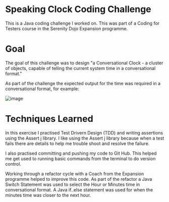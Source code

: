 # Speaking Clock Coding Challenge

This is a Java coding challenge I worked on. This was part of a Coding for Testers course in the Serenity Dojo Expansion programme. 

# Goal

The goal of this challenge was to design "a Conversational Clock - a cluster of objects, capable of telling the current system time in a conversational format."

As part of the challenge the expected output for the time was required in a conversational format, for example: 

![image](https://github.com/Kiwi156/SpeakingClockCodingChallenge/assets/73317499/d59105d2-018a-46dd-914b-c92851e4d981)


# Techniques Learned 

In this exercise I practised Test Drivern Design (TDD) and writing assertions using the Assert j library. I like using the Assert j library because when a test fails there are details to help me trouble shoot and resolve the failure. 

I also practised committing and pushing my code to Git Hub. This helped me get used to running basic commands from the terminal to do version control. 

Working through a refactor cycle with a Coach from the Expansion programme helped to improve this code. As part of the refactor a Java Switch Statement was used to select the Hour or Minutes time in conversational format. A Java if..else statement was used for when the minutes time was closer to the next hour.    

